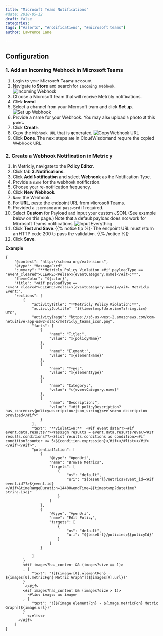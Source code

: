 ```yaml
---
title: "Microsoft Teams Notifications"
#date: 2018-05-12
draft: false
categories:
tags: ["#alerts", "#notifications", "#microsoft teams"]
author: Lawrence Lane

---
```


## Configuration
### 1. Add an Incoming Webhook in Microsoft Teams
1. Login to your Microsoft Teams account.
2. Navigate to **Store** and search for `Incoming Webhook`.
![Incoming Webhook](/images/notifications-microsoft-teams/incoming-webhook.png)
3. Choose a Microsoft Team that will receive Metricly notifications.
4. Click **Install**.
5. Select a channel from your Microsoft team and click **Set up**.
![Set up Webhook](/images/notifications-microsoft-teams/set-up-webhook.png)
6. Provide a name for your Webhook. You may also upload a photo at this point.
7. Click **Create**.
8. Copy the `Webhook URL` that is generated.
![Copy Webhook URL](/images/notifications-microsoft-teams/copy-webhook-url.png)
9. Click **Done**. The next steps are in CloudWisdomand require the copied Webhook URL.

### 2. Create a Webhook Notification in Metricly
1. In Metricly, navigate to the **Policy Editor**.
2. Click tab **3. Notifications**.
3. Click **Add Notification** and select **Webhook** as the Notification Type.
4. Provide a `name` for the webhook notification.
5. Choose your re-notification frequency.
6. Click **New Webhook**.
7. `Name` the Webhook.
8. For **URL**, paste the endpoint URL from Microsoft Teams.
9. Provided a `username` and `password` if required.
10. Select **Custom** for Payload and input your custom JSON. (See example below on this page.) Note that a default payload does not work for Microsoft Teams notifications.
![Input Everything](/images/notifications-microsoft-teams/input-everything.png)
11. Click **Test and Save**.
{{% notice tip %}}
The endpoint URL must return an HTTP code 200 to pass the validation.
{{% /notice %}}
12. Click **Save**.

**Example**

```
{
    "@context": "http://schema.org/extensions",
    "@type": "MessageCard",
    "summary": "**Metricly Policy Violation <#if payloadType == "event_cleared">CLEARED<#else>${eventCategory.name}</#if>:**",
    "themeColor": "${color}",
    "title": "<#if payloadType == "event_cleared">CLEARED<#else>${eventCategory.name}</#if> Metricly Event:",
    "sections": [
        {
            "activityTitle": "**Metricly Policy Violation:**",
            "activitySubtitle": "${timestamp?datetime?string.iso} UTC",
            "activityImage": "https://s3-us-west-2.amazonaws.com/com-netuitive-app-usw2-slack/metricly_teams_icon.png",
            "facts": [
                {
                    "name": "Title:",
                    "value": "${policyName}"
                },
                {
                    "name": "Element:",
                    "value": "${elementName}"
                },
                {
                    "name": "Type:",
                    "value": "${elementType}"
                },
                {
                    "name": "Category:",
                    "value": "${eventCategory.name}"
                },
                {
                    "name": "Description:",
                    "value": "<#if policyDescription?has_content>${policyDescription?json_string}<#else>No description provided</#if>"
                }
            ],
            "text": "**Violation:**  <#if event.data??><#if event.data.results??><#assign results = event.data.results?eval><#if results.conditions??><#list results.conditions as condition><#if condition?counter <= 5>${condition.expression}</#if></#list></#if></#if></#if>",
            "potentialAction": [
                {
                    "@type": "OpenUri",
                    "name": "Browse Metrics",
                    "targets": [
                        {
                            "os": "default",
                            "uri": "${baseUrl}/metrics?event_id=<#if event.id??>${event.id}</#if>&timeRangeDuration=14400&endTime=${timestamp?datetime?string.iso}"
                        }
                    ]
                },
                {
                    "@type": "OpenUri",
                    "name": "Edit Policy",
                    "targets": [
                        {
                            "os": "default",
                            "uri": "${baseUrl}/policies/${policyId}"
                        }
                    ]
                }

            ]
        }
        <#if images?has_content && (images?size == 1)>
        , {
            "text": "![${images[0].elementFqn} - ${images[0].metricFqn} Metric Graph"](${images[0].url})"
        }
         </#if>         
        <#if images?has_content && (images?size > 1)>
          <#list images as image>
        , {
            "text": "![${image.elementFqn} - ${image.metricFqn} Metric Graph](${image.url})"
        }
          </#list>
      </#if>
    ]
}
```
